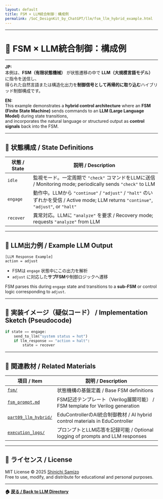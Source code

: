 ```yaml
---
layout: default
title: FSM × LLM統合制御：構成例
permalink: /SoC_DesignKit_by_ChatGPT/llm/fsm_llm_hybrid_example.html
---
```


---

# 🧠 FSM × LLM統合制御：構成例

---

**JP:**  
本例は、**FSM（有限状態機械）** が状態遷移の中で **LLM（大規模言語モデル）** に指令を送信し、  
得られた自然言語または構造化出力を**制御信号として再帰的に取り込む**ハイブリッド制御構成です。

**EN:**  
This example demonstrates a **hybrid control architecture** where an **FSM (Finite State Machine)** sends commands to an **LLM (Large Language Model)** during state transitions,  
and incorporates the natural language or structured output as **control signals** back into the FSM.

---

## 📘 状態構成 / State Definitions

| 状態 / State | 説明 / Description |
|--------------|--------------------|
| `idle` | 監視モード。一定周期で `"check"` コマンドをLLMに送信 / Monitoring mode; periodically sends `"check"` to LLM |
| `engage` | 動作中。LLMから `"continue"` / `"adjust"` / `"halt"` のいずれかを受信 / Active mode; LLM returns `"continue"`, `"adjust"`, or `"halt"` |
| `recover` | 異常対応。LLMに `"analyze"` を要求 / Recovery mode; requests `"analyze"` from LLM |

---

## 💬 LLM出力例 / Example LLM Output

```text
[LLM Response Example]
action = adjust
```

- FSMは `engage` 状態中にこの出力を解析  
- `adjust` に対応した**サブFSM**や制御ロジックへ遷移  

FSM parses this during `engage` state and transitions to a **sub-FSM** or control logic corresponding to `adjust`.

---

## 🧩 実装イメージ（疑似コード） / Implementation Sketch (Pseudocode)

```python
if state == engage:
    send_to_llm("system status = hot")
    if llm_response == "action = halt":
        state = recover
```

---

## 🔗 関連教材 / Related Materials

| 項目 / Item | 説明 / Description |
|-------------|--------------------|
| [`fsm/`](../fsm/) | 状態機構の基盤定義 / Base FSM definitions |
| [`fsm_prompt.md`](../prompts/control_templates/fsm_prompt.md) | FSM記述テンプレート（Verilog展開可能） / FSM template for Verilog generation |
| [`part09_llm_hybrid/`](../../EduController/part09_llm_hybrid/) | EduControllerのAI統合制御教材 / AI hybrid control materials in EduController |
| [`execution_logs/`](../execution_logs/) | プロンプトとLLM応答を記録可能 / Optional logging of prompts and LLM responses |

---

## 🔖 ライセンス / License

MIT License © 2025 [Shinichi Samizo](https://github.com/Samizo-AITL)  
Free to use, modify, and distribute for educational and personal purposes.

---

**🏠 [戻る / Back to LLM Directory](../)**
